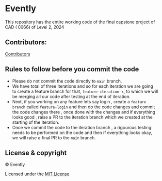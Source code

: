 # Evently

This repository has the entire working code of the final capstone project of CAD ( 0066) of Level 2, 2024

## Contributors:

[Contributors](contributors.md)

## Rules to follow before you commit the code

- Please do not commit the code directly to `main` branch.
- We have total of three iterations and so for each iteration we are going to create a feature branch for that, `feature-iteration-x`, to which we will be merging all our code after testing at the end of iteration.
- Next, if you working on any feature lets say login , create a `feature branch` called `feature-login` and then do the code changes and commit the code changes there , once done with the changes and if everything looks good , raise a PR to the iteration branch which we created at the starting of the iteration.
- Once we commit the code to the iteration branch , a rigourous testing needs to be performed on the code and then if everything looks okay, we will raise a final PR to the `main` branch.

## License & copyright

© Evently

Licensed under the [MIT License](LICENSE)

